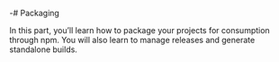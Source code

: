 -# Packaging

In this part, you’ll learn how to package your projects for consumption through npm. You will also learn to manage releases and generate standalone builds.
